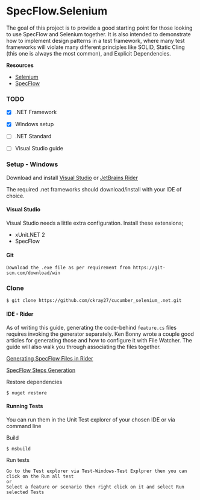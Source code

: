 # SpecFlow.Selenium

The goal of this project is to provide a good starting point for those looking to use SpecFlow and Selenium together. It 
is also intended to demonstrate how to implement design patterns in a test framework, where many test frameworks will 
violate many different principles like SOLID, Static Cling (this one is always the most common), 
and Explicit Dependencies.

**Resources**
- [Selenium](http://www.seleniumhq.org/)
- [SpecFlow](http://specflow.org/)



### TODO
- [x] .NET Framework
- [x] Windows setup
- [ ] .NET Standard
- [ ] Visual Studio guide


### Setup - Windows

Download and install [Visual Studio](https://visualstudio.microsoft.com/) or [JetBrains Rider](https://www.jetbrains.com/rider/)

The required .net frameworks should download/install with your IDE of choice.


#### Visual Studio

Visual Studio needs a little extra configuration. Install these extensions;
- xUnit.NET 2
- SpecFlow


#### Git
```
Download the .exe file as per requirement from https://git-scm.com/download/win
```

### Clone
``
$ git clone https://github.com/ckray27/cucumber_selenium_.net.git
``

#### IDE - Rider

As of writing this guide, generating the code-behind `feature.cs` files requires invoking the generator separately.
Ken Bonny wrote a couple good articles for generating those and how to configure it with File Watcher. The guide will
also walk you through associating the files together.

[Generating SpecFlow Files in Rider](https://kenbonny.net/2018/05/28/generating-specflow-files-in-rider/)

[SpecFlow Steps Generation](https://kenbonny.net/2018/07/23/specflow-steps-generation-and-general-rider-changes/)


Restore dependencies
```
$ nuget restore
```

#### Running Tests
You can run them in the Unit Test explorer of your chosen IDE or via command line

Build
```
$ msbuild
```

Run tests
```
Go to the Test explorer via Test-Windows-Test Explprer then you can click on the Run all test 
or
Select a feature or scenario then right click on it and select Run selected Tests
```

